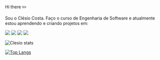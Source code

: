 Hi there :pencil2:

Sou o Clésio Costa. Faço o curso de Engenharia de Software e atualmente estou aprendendo e criando projetos em:

<img src="https://img.shields.io/badge/HTML5-E34F26?style=for-the-badge&logo=html5&logoColor=white" />

<img src="https://img.shields.io/badge/CSS3-1572B6?style=for-the-badge&logo=css3&logoColor=white" />

<img src="https://img.shields.io/badge/JavaScript-F7DF1E?style=for-the-badge&logo=javascript&logoColor=black" />

<img src="https://img.shields.io/badge/React-20232A?style=for-the-badge&logo=react&logoColor=61DAFB" />

![Clesio stats](https://github-readme-stats.vercel.app/api?username=clesiocosta46)

[![Top Langs](https://github-readme-stats.vercel.app/api/top-langs/?username=clesiocosta46)](https://github.com/anuraghazra/github-readme-stats)






